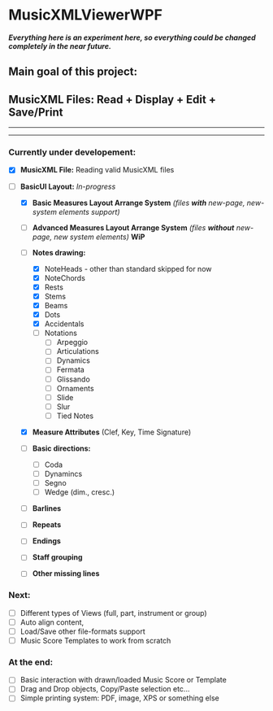 # MusicXMLViewerWPF

**_Everything here is an experiment here, so everything could be changed completely in the near future._**
## Main goal of this project: 
## MusicXML Files: Read + Display + Edit + Save/Print
---
---

### **Currently under developement:**
   - [x] **MusicXML File:** Reading valid MusicXML files
   - [ ] **BasicUI Layout:** _In-progress_
   
      - [x] **Basic Measures Layout Arrange System** _(files **with** new-page, new-system elements support)_
      - [ ] **Advanced Measures Layout Arrange System** _(files **without** new-page, new system elements)_ **WiP**
      
      - [ ] **Notes drawing:**
        - [x] NoteHeads - other than standard skipped for now
        - [x] NoteChords
        - [x] Rests
        - [x] Stems
        - [x] Beams
        - [x] Dots
        - [x] Accidentals
        - [ ] Notations
           - [ ] Arpeggio
           - [ ] Articulations
           - [ ] Dynamics
           - [ ] Fermata
           - [ ] Glissando
           - [ ] Ornaments
           - [ ] Slide
           - [ ] Slur
           - [ ] Tied Notes
      - [x] **Measure Attributes** (Clef, Key, Time Signature)
      - [ ] **Basic directions:**
         - [ ] Coda
         - [ ] Dynamincs
         - [ ] Segno
         - [ ] Wedge (dim., cresc.)
      - [ ] **Barlines**
      - [ ] **Repeats**
      - [ ] **Endings**
      - [ ] **Staff grouping**
      - [ ] **Other missing lines**
 
### **Next:**
  - [ ] Different types of Views (full, part, instrument or group)
  - [ ] Auto align content, 
  - [ ] Load/Save other file-formats support
  - [ ] Music Score Templates to work from scratch
    
### **At the end:**  
  - [ ] Basic interaction with drawn/loaded Music Score or Template
  - [ ] Drag and Drop objects, Copy/Paste selection etc... 
  - [ ] Simple printing system: PDF, image, XPS or something else
